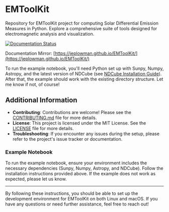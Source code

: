 # EMToolKit

Repository for EMToolKit project for computing Solar Differential Emission Measures in Python. Explore a comprehensive suite of tools designed for electromagnetic analysis and visualization.

<a href="https://emtoolkit.readthedocs.io/en/latest/?badge=latest" target="_blank">
    <img src="https://readthedocs.org/projects/emtoolkit/badge/?version=latest" alt="Documentation Status">
</a>

Documentation Mirror: [https://jeplowman.github.io/EMToolKit/](https://jeplowman.github.io/EMToolKit/)

To run the example notebook, you'll need Python set up with Sunpy, Numpy, Astropy, and the latest version of NDCube (see [NDCube Installation Guide](https://docs.sunpy.org/projects/ndcube/en/latest/installation.html)). After that, the example should work with the existing directory structure. Let me know if not, of course!


## Additional Information

- **Contributing**: Contributions are welcome! Please see the [CONTRIBUTING.md](CONTRIBUTING.md) file for more details.
- **License**: This project is licensed under the MIT License. See the [LICENSE](LICENSE) file for more details.
- **Troubleshooting**: If you encounter any issues during the setup, please refer to the project's issue tracker or documentation.

### Example Notebook

To run the example notebook, ensure your environment includes the necessary dependencies (Sunpy, Numpy, Astropy, and NDCube). Follow the installation instructions provided above. If the example does not work as expected, please let us know.

---

By following these instructions, you should be able to set up the development environment for EMToolKit on both Linux and macOS. If you have any questions or need further assistance, feel free to reach out!
